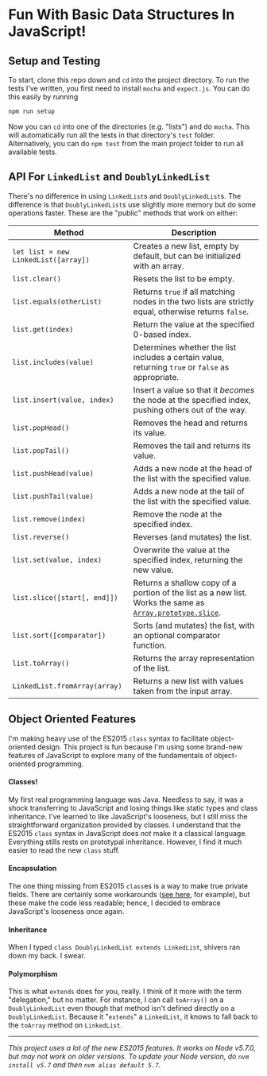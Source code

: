# Fun With Basic Data Structures In JavaScript!

## Setup and Testing

To start, clone this repo down and `cd` into the project directory. To run the tests I've written, you first need to install `mocha` and `expect.js`. You can do this easily by running

```bash
npm run setup
```

Now you can `cd` into one of the directories (e.g. "lists") and do `mocha`. This will automatically run all the tests in that directory's `test` folder. Alternatively, you can do `npm test` from the main project folder to run all available tests.

## API For `LinkedList` and `DoublyLinkedList`

There's no difference in using `LinkedList`s and `DoublyLinkedList`s. The difference is that `DoublyLinkedList`s use slightly more memory but do some operations faster. These are the "public" methods that work on either:

| Method                               | Description |
| ------------------------------------ | ----------- |
| `let list = new LinkedList([array])` | Creates a new list, empty by default, but can be initialized with an array. |
| `list.clear()`                       | Resets the list to be empty. |
| `list.equals(otherList)`             | Returns `true` if all matching nodes in the two lists are strictly equal, otherwise returns `false`. |
| `list.get(index)`                    | Return the value at the specified 0-based index. |
| `list.includes(value)`               | Determines whether the list includes a certain value, returning `true` or `false` as appropriate. |
| `list.insert(value, index)`          | Insert a value so that it *becomes* the node at the specified index, pushing others out of the way. |
| `list.popHead()`                     | Removes the head and returns its value. |
| `list.popTail()`                     | Removes the tail and returns its value. |
| `list.pushHead(value)`               | Adds a new node at the head of the list with the specified value. |
| `list.pushTail(value)`               | Adds a new node at the tail of the list with the specified value. |
| `list.remove(index)`                 | Remove the node at the specified index. |
| `list.reverse()`                     | Reverses (and mutates) the list. |
| `list.set(value, index)`             | Overwrite the value at the specified index, returning the new value. |
| `list.slice([start[, end]])`         | Returns a shallow copy of a portion of the list as a new list. Works the same as [`Array.prototype.slice`](https://developer.mozilla.org/en-US/docs/Web/JavaScript/Reference/Global_Objects/Array/slice). |
| `list.sort([comparator])`            | Sorts (and mutates) the list, with an optional comparator function. |
| `list.toArray()`                     | Returns the array representation of the list. |
| `LinkedList.fromArray(array)`        | Returns a new list with values taken from the input array. |

## Object Oriented Features

I'm making heavy use of the ES2015 `class` syntax to facilitate object-oriented design. This project is fun because I'm using some brand-new features of JavaScript to explore many of the fundamentals of object-oriented programming.

#### Classes!

My first real programming language was Java. Needless to say, it was a shock transferring to JavaScript and losing things like static types and class inheritance. I've learned to like JavaScript's looseness, but I still miss the straightforward organization provided by classes. I understand that the ES2015 `class` syntax in JavaScript does *not* make it a classical language. Everything stills rests on prototypal inheritance. However, I find it much easier to read the new `class` stuff.

#### Encapsulation

The one thing missing from ES2015 `class`es is a way to make true private fields. There are certainly some workarounds ([see here](http://www.2ality.com/2016/01/private-data-classes.html), for example), but these make the code less readable; hence, I decided to embrace JavaScript's looseness once again.

#### Inheritance

When I typed `class DoublyLinkedList extends LinkedList`, shivers ran down my back. I swear.

#### Polymorphism

This is what `extends` does for you, really. I think of it more with the term "delegation," but no matter. For instance, I can call `toArray()` on a `DoublyLinkedList` even though that method isn't defined directly on a `DoublyLinkedList`. Because it "`extends`" a `LinkedList`, it knows to fall back to the `toArray` method on `LinkedList`.

***

*This project uses a lot of the new ES2015 features. It works on Node v5.7.0, but may not work on older versions. To update your Node version, do `nvm install v5.7` and then `nvm alias default 5.7`.*
